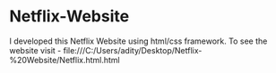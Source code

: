 # Netflix-Website
I developed this Netflix Website using html/css framework. To see the website visit  -  file:///C:/Users/adity/Desktop/Netflix-%20Website/Netflix.html.html

